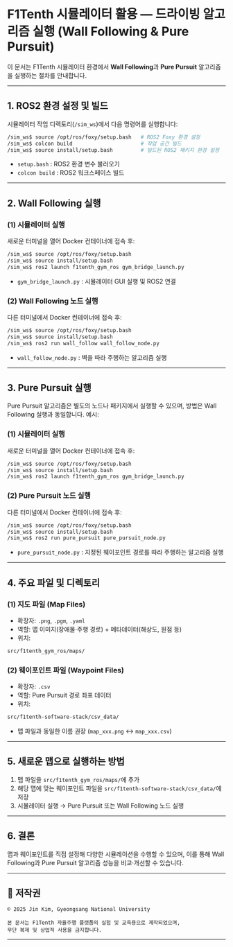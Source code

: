 # F1Tenth 시뮬레이터 활용 — 드라이빙 알고리즘 실행 (Wall Following & Pure Pursuit)

이 문서는 F1Tenth 시뮬레이터 환경에서 **Wall Following**과 **Pure Pursuit** 알고리즘을 실행하는 절차를 안내합니다.

---

## 1. ROS2 환경 설정 및 빌드

시뮬레이터 작업 디렉토리(`/sim_ws`)에서 다음 명령어를 실행합니다:

```bash
/sim_ws$ source /opt/ros/foxy/setup.bash   # ROS2 Foxy 환경 설정
/sim_ws$ colcon build                      # 작업 공간 빌드
/sim_ws$ source install/setup.bash         # 빌드된 ROS2 패키지 환경 설정
````

* `setup.bash` : ROS2 환경 변수 불러오기
* `colcon build` : ROS2 워크스페이스 빌드

---

## 2. Wall Following 실행

### (1) 시뮬레이터 실행

새로운 터미널을 열어 Docker 컨테이너에 접속 후:

```bash
/sim_ws$ source /opt/ros/foxy/setup.bash
/sim_ws$ source install/setup.bash
/sim_ws$ ros2 launch f1tenth_gym_ros gym_bridge_launch.py
```

* `gym_bridge_launch.py` : 시뮬레이터 GUI 실행 및 ROS2 연결

### (2) Wall Following 노드 실행

다른 터미널에서 Docker 컨테이너에 접속 후:

```bash
/sim_ws$ source /opt/ros/foxy/setup.bash
/sim_ws$ source install/setup.bash
/sim_ws$ ros2 run wall_follow wall_follow_node.py
```

* `wall_follow_node.py` : 벽을 따라 주행하는 알고리즘 실행

---

## 3. Pure Pursuit 실행

Pure Pursuit 알고리즘은 별도의 노드나 패키지에서 실행할 수 있으며, 방법은 Wall Following 실행과 동일합니다.
예시:

### (1) 시뮬레이터 실행

새로운 터미널을 열어 Docker 컨테이너에 접속 후:

```bash
/sim_ws$ source /opt/ros/foxy/setup.bash
/sim_ws$ source install/setup.bash
/sim_ws$ ros2 launch f1tenth_gym_ros gym_bridge_launch.py
```
### (2) Pure Pursuit 노드 실행

다른 터미널에서 Docker 컨테이너에 접속 후:
```bash
/sim_ws$ source /opt/ros/foxy/setup.bash
/sim_ws$ source install/setup.bash
/sim_ws$ ros2 run pure_pursuit pure_pursuit_node.py
```

* `pure_pursuit_node.py` : 지정된 웨이포인트 경로를 따라 주행하는 알고리즘 실행

---

## 4. 주요 파일 및 디렉토리

### (1) 지도 파일 (Map Files)

* 확장자: `.png`, `.pgm`, `.yaml`
* 역할: 맵 이미지(장애물·주행 경로) + 메타데이터(해상도, 원점 등)
* 위치:

```bash
src/f1tenth_gym_ros/maps/
```

### (2) 웨이포인트 파일 (Waypoint Files)

* 확장자: `.csv`
* 역할: Pure Pursuit 경로 좌표 데이터
* 위치:

```bash
src/f1tenth-software-stack/csv_data/
```

* 맵 파일과 동일한 이름 권장 (`map_xxx.png` ↔ `map_xxx.csv`)

---

## 5. 새로운 맵으로 실행하는 방법

1. 맵 파일을 `src/f1tenth_gym_ros/maps/`에 추가
2. 해당 맵에 맞는 웨이포인트 파일을 `src/f1tenth-software-stack/csv_data/`에 저장
3. 시뮬레이터 실행 → Pure Pursuit 또는 Wall Following 노드 실행

---

## 6. 결론

맵과 웨이포인트를 직접 설정해 다양한 시뮬레이션을 수행할 수 있으며, 이를 통해 Wall Following과 Pure Pursuit 알고리즘 성능을 비교·개선할 수 있습니다.

---

## 📄 저작권

```
© 2025 Jin Kim, Gyeongsang National University

본 문서는 F1Tenth 자율주행 플랫폼의 실험 및 교육용으로 제작되었으며,  
무단 복제 및 상업적 사용을 금지합니다.
```

---



